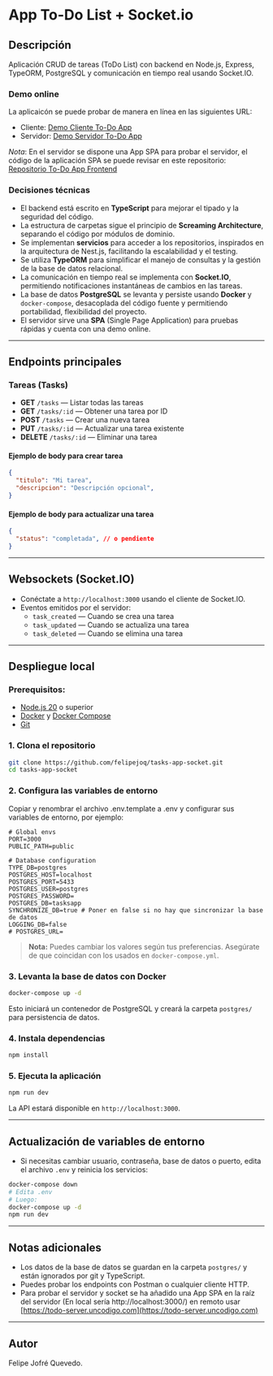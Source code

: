 # App To-Do List + Socket.io

## Descripción
Aplicación CRUD de tareas (ToDo List) con backend en Node.js, Express, TypeORM, PostgreSQL y comunicación en tiempo real usando Socket.IO.

### Demo online

La aplicaicón se puede probar de manera en línea en las siguientes URL:

- Cliente: [Demo Cliente To-Do App](https://todo-client.uncodigo.com/)
- Servidor: [Demo Servidor To-Do App](https://todo-server.uncodigo.com/)

*Nota*: En el servidor se dispone una App SPA para probar el servidor, el código de la aplicación SPA se puede revisar en este repositorio: [Repositorio To-Do App Frontend](https://github.com/felipejoq/task-app-socket-front)

### Decisiones técnicas

- El backend está escrito en **TypeScript** para mejorar el tipado y la seguridad del código.
- La estructura de carpetas sigue el principio de **Screaming Architecture**, separando el código por módulos de dominio.
- Se implementan **servicios** para acceder a los repositorios, inspirados en la arquitectura de Nest.js, facilitando la escalabilidad y el testing.
- Se utiliza **TypeORM** para simplificar el manejo de consultas y la gestión de la base de datos relacional.
- La comunicación en tiempo real se implementa con **Socket.IO**, permitiendo notificaciones instantáneas de cambios en las tareas.
- La base de datos **PostgreSQL** se levanta y persiste usando **Docker** y `docker-compose`, desacoplada del código fuente y permitiendo portabilidad, flexibilidad del proyecto.
- El servidor sirve una **SPA** (Single Page Application) para pruebas rápidas y cuenta con una demo online.

---

## Endpoints principales

### Tareas (Tasks)

- **GET** `/tasks` — Listar todas las tareas
- **GET** `/tasks/:id` — Obtener una tarea por ID
- **POST** `/tasks` — Crear una nueva tarea
- **PUT** `/tasks/:id` — Actualizar una tarea existente
- **DELETE** `/tasks/:id` — Eliminar una tarea

#### Ejemplo de body para crear tarea
```json
{
  "titulo": "Mi tarea",
  "descripcion": "Descripción opcional",
}
```

#### Ejemplo de body para actualizar una tarea
```json
{
  "status": "completada", // o pendiente
}
```

---

## Websockets (Socket.IO)

- Conéctate a `http://localhost:3000` usando el cliente de Socket.IO.
- Eventos emitidos por el servidor:
  - `task_created` — Cuando se crea una tarea
  - `task_updated` — Cuando se actualiza una tarea
  - `task_deleted` — Cuando se elimina una tarea

---

## Despliegue local

### Prerequisitos:
- [Node.js 20](https://nodejs.org/) o superior
- [Docker](https://www.docker.com/get-started/) y [Docker Compose](https://docs.docker.com/compose/)
- [Git](https://git-scm.com/)

### 1. Clona el repositorio
```sh
git clone https://github.com/felipejoq/tasks-app-socket.git
cd tasks-app-socket
```

### 2. Configura las variables de entorno

Copiar y renombrar el archivo .env.template a .env y configurar sus variables de entorno, por ejemplo:

```
# Global envs
PORT=3000
PUBLIC_PATH=public

# Database configuration
TYPE_DB=postgres
POSTGRES_HOST=localhost
POSTGRES_PORT=5433
POSTGRES_USER=postgres
POSTGRES_PASSWORD=
POSTGRES_DB=tasksapp
SYNCHRONIZE_DB=true # Poner en false si no hay que sincronizar la base de datos
LOGGING_DB=false
# POSTGRES_URL=
```

> **Nota:** Puedes cambiar los valores según tus preferencias. Asegúrate de que coincidan con los usados en `docker-compose.yml`.

### 3. Levanta la base de datos con Docker

```sh
docker-compose up -d
```
Esto iniciará un contenedor de PostgreSQL y creará la carpeta `postgres/` para persistencia de datos.

### 4. Instala dependencias

```sh
npm install
```

### 5. Ejecuta la aplicación

```sh
npm run dev
```

La API estará disponible en `http://localhost:3000`.

---

## Actualización de variables de entorno

- Si necesitas cambiar usuario, contraseña, base de datos o puerto, edita el archivo `.env` y reinicia los servicios:

```sh
docker-compose down
# Edita .env
# Luego:
docker-compose up -d
npm run dev
```

---

## Notas adicionales
- Los datos de la base de datos se guardan en la carpeta `postgres/` y están ignorados por git y TypeScript.
- Puedes probar los endpoints con Postman o cualquier cliente HTTP.
- Para probar el servidor y socket se ha añadido una App SPA en la raíz del servidor (En local sería http://localhost:3000/) en remoto usar [https://todo-server.uncodigo.com](https://todo-server.uncodigo.com)

---

## Autor
Felipe Jofré Quevedo.